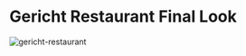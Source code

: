 # Gericht Restaurant Final Look

![gericht-restaurant](https://github.com/chathuRashmini/gericht-restaurant/blob/main/Final%20Look.png?raw=true)
